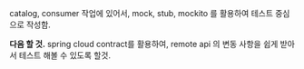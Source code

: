 catalog, consumer 작업에 있어서,
mock, stub, mockito 를 활용하여
테스트 중심으로 작성함.

**다음 할 것.**
spring cloud contract를 활용하여,
remote api 의 변동 사항을 쉽게 받아서
테스트 해볼 수 있도록 할것.
